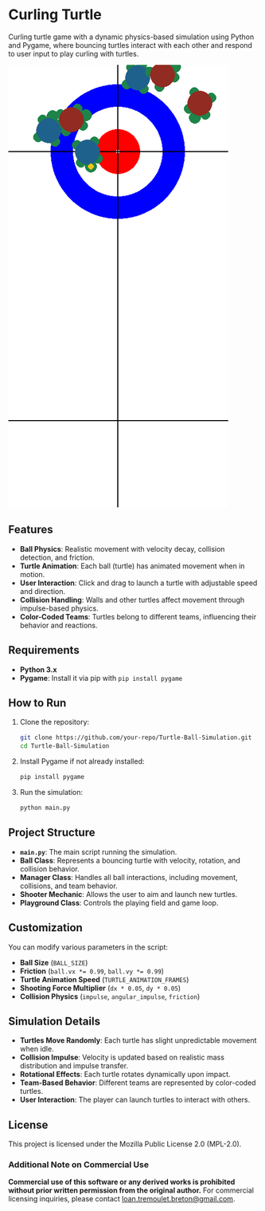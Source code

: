 # Curling Turtle

Curling turtle game with a dynamic physics-based simulation using Python and Pygame, where bouncing turtles interact with each other and respond to user input to play curling with turtles.

![image](./illustration.png)

## Features

- **Ball Physics**: Realistic movement with velocity decay, collision detection, and friction.
- **Turtle Animation**: Each ball (turtle) has animated movement when in motion.
- **User Interaction**: Click and drag to launch a turtle with adjustable speed and direction.
- **Collision Handling**: Walls and other turtles affect movement through impulse-based physics.
- **Color-Coded Teams**: Turtles belong to different teams, influencing their behavior and reactions.

## Requirements

- **Python 3.x**
- **Pygame**: Install it via pip with `pip install pygame`

## How to Run

1. Clone the repository:
   ```bash
   git clone https://github.com/your-repo/Turtle-Ball-Simulation.git
   cd Turtle-Ball-Simulation
   ```

2. Install Pygame if not already installed:
   ```bash
   pip install pygame
   ```

3. Run the simulation:
   ```bash
   python main.py
   ```

## Project Structure

- **`main.py`**: The main script running the simulation.
- **Ball Class**: Represents a bouncing turtle with velocity, rotation, and collision behavior.
- **Manager Class**: Handles all ball interactions, including movement, collisions, and team behavior.
- **Shooter Mechanic**: Allows the user to aim and launch new turtles.
- **Playground Class**: Controls the playing field and game loop.

## Customization

You can modify various parameters in the script:

- **Ball Size** (`BALL_SIZE`)
- **Friction** (`ball.vx *= 0.99`, `ball.vy *= 0.99`)
- **Turtle Animation Speed** (`TURTLE_ANIMATION_FRAMES`)
- **Shooting Force Multiplier** (`dx * 0.05`, `dy * 0.05`)
- **Collision Physics** (`impulse`, `angular_impulse`, `friction`)

## Simulation Details

- **Turtles Move Randomly**: Each turtle has slight unpredictable movement when idle.
- **Collision Impulse**: Velocity is updated based on realistic mass distribution and impulse transfer.
- **Rotational Effects**: Each turtle rotates dynamically upon impact.
- **Team-Based Behavior**: Different teams are represented by color-coded turtles.
- **User Interaction**: The player can launch turtles to interact with others.

## License

This project is licensed under the Mozilla Public License 2.0 (MPL-2.0).

### Additional Note on Commercial Use
**Commercial use of this software or any derived works is prohibited without prior written permission from the original author.** For commercial licensing inquiries, please contact loan.tremoulet.breton@gmail.com.


